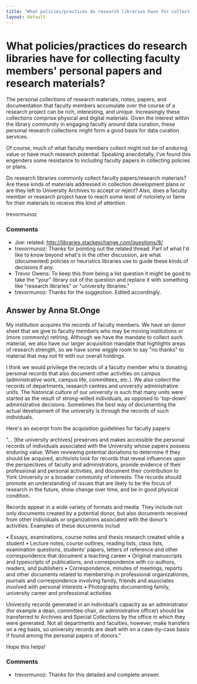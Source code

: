 ```yaml
---
title: "What policies/practices do research libraries have for collecting faculty members' personal papers and research materials?"
layout: default
---
```

What policies/practices do research libraries have for collecting faculty members' personal papers and research materials?
=====================
The personal collections of research materials, notes, papers, and
documentation that faculty members accumulate over the course of a
research project can be rich, interesting, and unique. Increasingly
these collections comprise physical and digital materials. Given the
interest within the library community in engaging faculty around data
curation, these personal research collections might form a good basis
for data curation services.

Of course, much of what faculty members collect might not be of enduring
value or have much research potential. Speaking anecdotally, I've found
this engenders some resistance to including faculty papers in collecting
policies or plans.

Do research libraries commonly collect faculty papers/research
materials? Are these kinds of materials addressed in collection
development plans or are they left to University Archives to accept or
reject? Also, does a faculty member or research project have to reach
some level of notoriety or fame for their materials to receive this kind
of attention

trevormunoz

### Comments ###
* Joe: related: http://libraries.stackexchange.com/questions/8/
* trevormunoz: Thanks for pointing out the related thread. Part of what I'd like to
know beyond what's in the other discussion, are what (documented)
policies or heuristics libraries use to guide these kinds of decisions
if any.
* Trevor Owens: To keep this from being a list question it might be good to take the
"your" library out of the question and replace it with something like
"research libraries" or "university libraries."
* trevormunoz: Thanks for the suggestion. Edited accordingly.


Answer by Anna St.Onge
----------------
My institution acquires the records of faculty members. We have an donor
sheet that we give to faculty members who may be moving institutions or
(more commonly) retiring. Although we have the mandate to collect such
material, we also have our larger acquisition mandate that highlights
areas of research strength, so we have some wiggle room to say "no
thanks" to material that may not fit with our overall holdings.

I think we would privilege the records of a faculty member who is
donating personal records that also document other activities on campus
(administrative work, campus life, committees, etc.). We also collect
the records of departments, research centres and university
administrative units. The historical culture of our university is such
that many units were started as the result of strong-willed individuals,
as opposed to 'top-down' administrative decisions. Sometimes the best
way of documenting the actual development of the university is through
the records of such individuals.

Here's an excerpt from the acquisition guidelines for faculty papers:

"... [the university archives] preserves and makes accessible the
personal records of individuals associated with the University whose
papers possess enduring value. When reviewing potential donations to
determine if they should be acquired, archivists look for records that
reveal influences upon the perspectives of faculty and administrators,
provide evidence of their professional and personal activities, and
document their contribution to York University or a broader community of
interests. The records should promote an understanding of issues that
are likely to be the focus of research in the future, show change over
time, and be in good physical condition.

Records appear in a wide variety of formats and media. They include not
only documents created by a potential donor, but also documents received
from other individuals or organizations associated with the donor’s
activities. Examples of these documents includ

• Essays, examinations, course notes and thesis research created while a
student • Lecture notes, course outlines, reading lists, class lists,
examination questions, students’ papers, letters of reference and other
correspondence that document a teaching career • Original manuscripts
and typescripts of publications, and correspondence with co-authors,
readers, and publishers • Correspondence, minutes of meetings, reports
and other documents related to membership in professional
organizationes, journals and correspondence involving family, friends
and associates involved with personal interests • Photographs
documenting family, university career and professional activities

University records generated in an individual’s capacity as an
administrator (for example a dean, committee chair, or administrative
officer) should be transferred to Archives and Special Collections by
the office in which they were generated. Not all departments and
faculties, however, make transfers on a reg basis, so university records
are dealt with on a case-by-case basis if found among the personal
papers of donors."

Hope this helps!

### Comments ###
* trevormunoz: Thanks for this detailed and complete answer.

